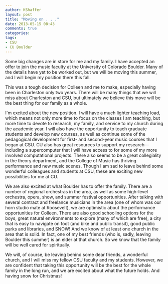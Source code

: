 ```yaml
---
author: KShaffer
layout: post
title: "Moving on . . ."
date: 2013-05-15 08:43
comments: true
categories: 
tags:
- CSU
- CU Boulder
---
```


Some big changes are in store for me and my family. I have accepted an offer to join the music faculty at the University of Colorado Boulder. Many of the details have yet to be worked out, but we will be moving this summer, and I will begin my position there this fall.

This was a tough decision for Colleen and me to make, especially having been in Charleston only two years. There will be many things that we will miss about Charleston and CSU, but ultimately we believe this move will be the best thing for our family as a whole.

I'm excited about the new position. I will have a much lighter teaching load, which means not only more time to focus on the classes I am teaching, but more time to devote to research, my family, and service to my church during the academic year. I will also have the opportunity to teach graduate students and develop new courses, as well as continue some of the pedagogical development for first- and second-year music courses that I began at CSU. CU also has great resources to support my research—including a supercomputer that I will have access to for some of my more involved computational projects. There also seems to be a great collegiality in the theory department, and the College of Music has thriving performance and new music scenes. Though I am sad to leave behind some wonderful colleagues and students at CSU, these are exciting new possibilities for me at CU.

We are also excited at what Boulder has to offer the family. There are a number of regional orchestras in the area, as well as some high-level orchestra, opera, show, and summer festival opportunities. After talking with several contract and freelance musicians in the area (one of whom was our horn studio mate at Roosevelt), we are optimistic about the performance opportunities for Colleen. There are also good schooling options for the boys, great natural environments to explore (many of which are free), a city that is easy to navigate on foot (and bike and public transit), good public parks and libraries, and SNOW! And we know of at least one church in the area that is solid. In fact, one of my best friends (who is, sadly, leaving Boulder this summer) is an elder at that church. So we know that the family will be well cared for spiritually.

We will, of course, be leaving behind some dear friends, a wonderful church, and I will miss my fellow CSU faculty and my students. However, we are confident that taking this opportunity will be the best for the whole family in the long run, and we are excited about what the future holds. And having snow for Christmas!